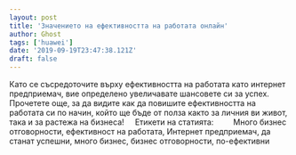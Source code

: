 ```yaml
---
layout: post
title: 'Значението на ефективността на работата онлайн'
author: Ghost
tags: ['huawei']
date: '2019-09-19T23:47:38.121Z'
draft: false
---
```


Като се съсредоточите върху ефективността на работата като интернет предприемач, вие определено увеличавате шансовете си за успех. Прочетете още, за да видите как да повишите ефективността на работата си по начин, който ще бъде от полза както за личния ви живот, така и за растежа на бизнеса!     Етикети на статията:         Много бизнес отговорности, ефективност на работата, Интернет предприемач, да станат успешни, много бизнес, бизнес отговорности, по-ефективни
